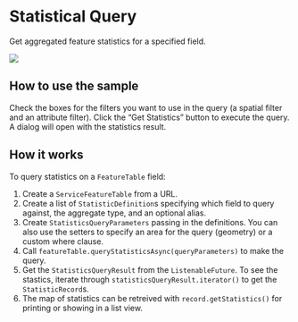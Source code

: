 # Statistical Query

Get aggregated feature statistics for a specified field.

![](StatisticalQuery.png)

## How to use the sample

Check the boxes for the filters you want to use in the query (a spatial
filter and an attribute filter). Click the “Get Statistics” button to
execute the query. A dialog will open with the statistics result.

## How it works

To query statistics on a `FeatureTable` field:

1.  Create a `ServiceFeatureTable` from a URL.
2.  Create a list of `StatisticDefinition`s specifying which field to
    query against, the aggregate type, and an optional alias.
3.  Create `StatisticsQueryParameters` passing in the definitions. You
    can also use the setters to specify an area for the query (geometry)
    or a custom where clause.
4.  Call `featureTable.queryStatisticsAsync(queryParameters)` to make
    the query.
5.  Get the `StatisticsQueryResult` from the `ListenableFuture`. To see
    the stastics, iterate through `statisticsQueryResult.iterator()` to
    get the `StatisticRecord`s.
6.  The map of statistics can be retreived with `record.getStatistics()`
    for printing or showing in a list view.
